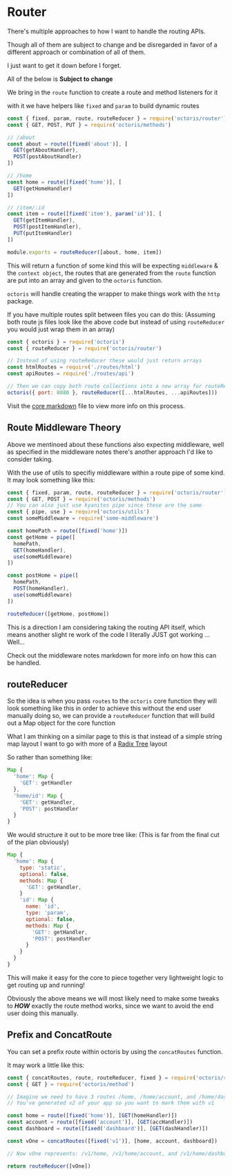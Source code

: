 # Router

There's multiple approaches to how I want to handle the routing APIs.

Though all of them are subject to change and be disregarded in favor of a different approach or combination of all of them.

I just want to get it down before I forget.

All of the below is **Subject to change**

We bring in the `route` function to create a route and method listeners for it

with it we have helpers like `fixed` and `param` to build dynamic routes
```js
const { fixed, param, route, routeReducer } = require('octoris/router')
const { GET, POST, PUT } = require('octoris/methods')

// /about
const about = route([fixed('about')], [
  GET(getAboutHandler),
  POST(postAboutHandler)
])

// /home
const home = route([fixed('home')], [
  GET(getHomeHandler)
])

// /item/:id
const item = route([fixed('item'), param('id')], [
  GET(getItemHandler),
  POST(postItemHandler),
  PUT(putItemHandler)
])

module.exports = routeReducer([about, home, item])
```

This will return a function of some kind this will be expecting `middleware` & the `context object`, the routes that are generated from the `route` function are put into an array and given to the `octoris` function.

`octoris` will handle creating the wrapper to make things work with the `http` package.

If you have multiple routes split between files you can do this: (Assuming both route js files look like the above code but instead of using `routeReducer` you would just wrap them in an array)

```js
const { octoris } = require('octoris')
const { routeReducer } = require('octoris/router')

// Instead of using routeReducer these would just return arrays
const htmlRoutes = require('./routes/html')
const apiRoutes = require('./routes/api')

// Then we can copy both route collections into a new array for routeReducer
octoris({ port: 8080 }, routeReducer([...htmlRoutes, ...apiRoutes]))
```

Visit the [core markdown](https://github.com/dhershman1/octoris/blob/master/notes/core.md) file to view more info on this process.

## Route Middleware Theory

Above we mentinoed about these functions also expecting middleware, well as specified in the middleware notes there's another approach I'd like to consider taking.

With the use of utils to specifiy middleware within a route pipe of some kind. It may look something like this:

```js
const { fixed, param, route, routeReducer } = require('octoris/router')
const { GET, POST } = require('octoris/methods')
// You can also just use kyanites pipe since these are the same
const { pipe, use } = require('octoris/utils')
const someMiddleware = require('some-middleware')

const homePath = route([fixed('home')])
const getHome = pipe([
  homePath,
  GET(homeHandler),
  use(someMiddleware)
])

const postHome = pipe([
  homePath,
  POST(homeHandler),
  use(someMiddleware)
])

routeReducer([getHome, postHome])
```

This is a direction I am considering taking the routing API itself, which means another slight re work of the code I literally JUST got working ... Well...

Check out the middleware notes markdown for more info on how this can be handled.

## routeReducer

So the idea is when you pass `routes` to the `octoris` core function they will look something like this in order to achieve this without the end user manually doing so, we can provide a `routeReducer` function that will build out a Map object for the core function

What I am thinking on a similar page to this is that instead of a simple string map layout I want to go with more of a [Radix Tree](https://en.wikipedia.org/wiki/Radix_tree) layout

So rather than something like:

```js
Map {
  'home': Map {
    'GET': getHandler
  },
  'home/id': Map {
    'GET': getHandler,
    'POST': postHandler
  }
}
```

We would structure it out to be more tree like: (This is far from the final cut of the plan obviously)

```js
Map {
  'home': Map {
    type: 'static',
    optional: false,
    methods: Map {
      'GET': getHandler,
    }
    'id': Map {
      name: 'id',
      type: 'param',
      optional: false,
      methods: Map {
        'GET': getHandler,
        'POST': postHandler
      }
    }
  }
}
```

This will make it easy for the core to piece together very lightweight logic to get routing up and running!

Obviously the above means we will most likely need to make some tweaks to **_HOW_** exactly the route method works, since we want to avoid the end user doing this manually.

## Prefix and ConcatRoute

You can set a prefix route within octoris by using the `concatRoutes` function.

It may work a little like this:

```js
const { concatRoutes, route, routeReducer, fixed } = require('octoris/router')
const { GET } = require('octoris/method')

// Imagine we need to have 3 routes /home, /home/account, and /home/dashboard
// You've generated v2 of your app so you want to mark them with v1

const home = route([fixed('home')], [GET(homeHandler)])
const account = route([fixed('account')], [GET(accHandler)])
const dashboard = route([fixed('dashboard')], [GET(dashHandler)])

const vOne = concatRoutes([fixed('v1')], [home, account, dashboard])

// Now vOne represents: /v1/home, /v1/home/account, and /v1/home/dashboard

return routeReducer([vOne])
```
